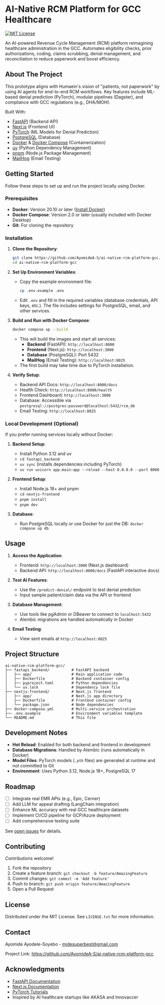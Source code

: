 # AI-Native RCM Platform for GCC Healthcare

[![MIT License](https://img.shields.io/badge/License-MIT-green.svg)](https://choosealicense.com/licenses/mit/)

An AI-powered Revenue Cycle Management (RCM) platform reimagining healthcare administration in the GCC. Automates eligibility checks, prior authorizations, coding, claims scrubbing, denial management, and reconciliation to reduce paperwork and boost efficiency.

## About The Project

This prototype aligns with Humaein's vision of "patients, not paperwork" by using AI agents for end-to-end RCM workflows. Key features include ML-based denial prediction (PyTorch), modular pipelines (Dagster), and compliance with GCC regulations (e.g., DHA/MOH).

Built With:

- [FastAPI](https://fastapi.tiangolo.com/) (Backend API)
- [Next.js](https://nextjs.org/) (Frontend UI)
- [PyTorch](https://pytorch.org/) (ML Models for Denial Prediction)
- [PostgreSQL](https://www.postgresql.org/) (Database)
- [Docker](https://www.docker.com/) & [Docker Compose](https://docs.docker.com/compose/) (Containerization)
- [uv](https://github.com/astral-sh/uv) (Python Dependency Management)
- [pnpm](https://pnpm.io/) (Node.js Package Management)
- [MailHog](https://github.com/mailhog/MailHog) (Email Testing)

## Getting Started

Follow these steps to set up and run the project locally using Docker.

### Prerequisites

- **Docker**: Version 20.10 or later ([Install Docker](https://docs.docker.com/get-docker/))
- **Docker Compose**: Version 2.0 or later (usually included with Docker Desktop)
- **Git**: For cloning the repository

### Installation

1. **Clone the Repository**:
   ```bash
   git clone https://github.com/AyomideA-S/ai-native-rcm-platform-gcc.git
   cd ai-native-rcm-platform-gcc
   ```

2. **Set Up Environment Variables**:
   - Copy the example environment file:
     ```bash
     cp .env.example .env
     ```
   - Edit `.env` and fill in the required variables (database credentials, API keys, etc.). The file includes settings for PostgreSQL, email, and other services.

3. **Build and Run with Docker Compose**:
   ```bash
   docker compose up --build
   ```
   - This will build the images and start all services:
     - **Backend** (FastAPI): `http://localhost:8000`
     - **Frontend** (Next.js): `http://localhost:3000`
     - **Database** (PostgreSQL): Port 5432
     - **MailHog** (Email Testing): `http://localhost:8025`
   - The first build may take time due to PyTorch installation.

4. **Verify Setup**:
   - Backend API Docs: `http://localhost:8000/docs`
   - Health Check: `http://localhost:8000/health`
   - Frontend Dashboard: `http://localhost:3000`
   - Database: Accessible via `postgresql://postgres:password@localhost:5432/rcm_db`
   - Email Testing: `http://localhost:8025`

### Local Development (Optional)

If you prefer running services locally without Docker:

1. **Backend Setup**:
   - Install Python 3.12 and uv
   - `cd fastapi_backend`
   - `uv sync` (installs dependencies including PyTorch)
   - `uv run uvicorn app.main:app --reload --host 0.0.0.0 --port 8000`

2. **Frontend Setup**:
   - Install Node.js 18+ and pnpm
   - `cd nextjs-frontend`
   - `pnpm install`
   - `pnpm dev`

3. **Database**:
   - Run PostgreSQL locally or use Docker for just the DB: `docker compose up db`

## Usage

1. **Access the Application**:
   - Frontend: `http://localhost:3000` (Next.js dashboard)
   - Backend API: `http://localhost:8000/docs` (FastAPI interactive docs)

2. **Test AI Features**:
   - Use the `/predict-denial/` endpoint to test denial prediction
   - Input sample patient/claim data via the API or frontend

3. **Database Management**:
   - Use tools like pgAdmin or DBeaver to connect to `localhost:5432`
   - Alembic migrations are handled automatically in Docker

4. **Email Testing**:
   - View sent emails at `http://localhost:8025`

## Project Structure

```
ai-native-rcm-platform-gcc/
├── fastapi_backend/          # FastAPI backend
│   ├── app/                  # Main application code
│   ├── Dockerfile            # Backend container config
│   ├── pyproject.toml        # Python dependencies
│   └── uv.lock               # Dependency lock file
├── nextjs-frontend/          # Next.js frontend
│   ├── app/                  # Next.js app directory
│   ├── Dockerfile            # Frontend container config
│   └── package.json          # Node dependencies
├── docker-compose.yml        # Multi-service orchestration
├── .env.example              # Environment variables template
└── README.md                 # This file
```

## Development Notes

- **Hot Reload**: Enabled for both backend and frontend in development
- **Database Migrations**: Handled by Alembic (runs automatically in Docker)
- **Model Files**: PyTorch models (`.pth` files) are generated at runtime and not committed to Git
- **Environment**: Uses Python 3.12, Node.js 18+, PostgreSQL 17

## Roadmap

- [ ] Integrate real EMR APIs (e.g., Epic, Cerner)
- [ ] Add LLM for appeal drafting (LangChain integration)
- [ ] Enhance ML accuracy with real GCC healthcare datasets
- [ ] Implement CI/CD pipeline for GCP/Azure deployment
- [ ] Add comprehensive testing suite

See [open issues](https://github.com/AyomideA-S/ai-native-rcm-platform-gcc/issues) for details.

## Contributing

Contributions welcome! 

1. Fork the repository
2. Create a feature branch: `git checkout -b feature/AmazingFeature`
3. Commit changes: `git commit -m 'Add feature'`
4. Push to branch: `git push origin feature/AmazingFeature`
5. Open a Pull Request

## License

Distributed under the MIT License. See `LICENSE.txt` for more information.

## Contact

Ayomide Ayodele-Soyebo - midesuperbest@gmail.com

Project Link: https://github.com/AyomideA-S/ai-native-rcm-platform-gcc

## Acknowledgments

- [FastAPI Documentation](https://fastapi.tiangolo.com/)
- [Next.js Documentation](https://nextjs.org/docs)
- [PyTorch Tutorials](https://pytorch.org/tutorials/)
- Inspired by AI healthcare startups like AKASA and Innovaccer

